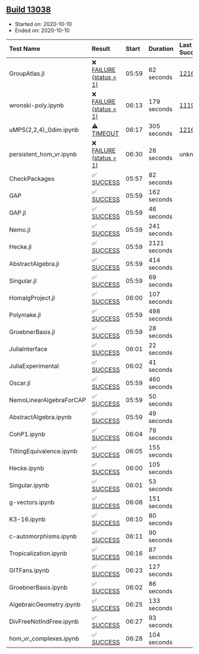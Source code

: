 ## [Build 13038](https://oscarci.mathematik.uni-kl.de/job/oscar/13038/)

* Started on: 2020-10-10
* Ended on: 2020-10-10

| Test Name    | Result | Start | Duration | Last Success | First Failure |
|:-------------|:-------|:------|:---------|:-------------|:--------------|
| GroupAtlas.jl | ❌ [FAILURE (status = 1)](https://oscarci.mathematik.uni-kl.de/job/oscar/13038/artifact/logs/build-13038/GroupAtlas.jl.log) | 05:59 | 62 seconds | [12167](https://oscarci.mathematik.uni-kl.de/job/oscar/12167/) | [12168](https://oscarci.mathematik.uni-kl.de/job/oscar/12168/) |
| wronski-poly.ipynb | ❌ [FAILURE (status = 1)](https://oscarci.mathematik.uni-kl.de/job/oscar/13038/artifact/logs/build-13038/wronski-poly.ipynb.log) | 06:13 | 179 seconds | [11192](https://oscarci.mathematik.uni-kl.de/job/oscar/11192/) | [11193](https://oscarci.mathematik.uni-kl.de/job/oscar/11193/) |
| uMPS(2,2,4)_0dim.ipynb | ⚠ [TIMEOUT](https://oscarci.mathematik.uni-kl.de/job/oscar/13038/artifact/logs/build-13038/uMPS-2-2-4-_0dim.ipynb.log) | 06:17 | 305 seconds | [12167](https://oscarci.mathematik.uni-kl.de/job/oscar/12167/) | [12168](https://oscarci.mathematik.uni-kl.de/job/oscar/12168/) |
| persistent_hom_vr.ipynb | ❌ [FAILURE (status = 1)](https://oscarci.mathematik.uni-kl.de/job/oscar/13038/artifact/logs/build-13038/persistent_hom_vr.ipynb.log) | 06:30 | 28 seconds | unknown | unknown |
| CheckPackages | ✅ [SUCCESS](https://oscarci.mathematik.uni-kl.de/job/oscar/13038/artifact/logs/build-13038/CheckPackages.log) | 05:57 | 82 seconds |  |  |
| GAP | ✅ [SUCCESS](https://oscarci.mathematik.uni-kl.de/job/oscar/13038/artifact/logs/build-13038/GAP.log) | 05:59 | 162 seconds |  |  |
| GAP.jl | ✅ [SUCCESS](https://oscarci.mathematik.uni-kl.de/job/oscar/13038/artifact/logs/build-13038/GAP.jl.log) | 05:59 | 46 seconds |  |  |
| Nemo.jl | ✅ [SUCCESS](https://oscarci.mathematik.uni-kl.de/job/oscar/13038/artifact/logs/build-13038/Nemo.jl.log) | 05:59 | 241 seconds |  |  |
| Hecke.jl | ✅ [SUCCESS](https://oscarci.mathematik.uni-kl.de/job/oscar/13038/artifact/logs/build-13038/Hecke.jl.log) | 05:59 | 2121 seconds |  |  |
| AbstractAlgebra.jl | ✅ [SUCCESS](https://oscarci.mathematik.uni-kl.de/job/oscar/13038/artifact/logs/build-13038/AbstractAlgebra.jl.log) | 05:59 | 414 seconds |  |  |
| Singular.jl | ✅ [SUCCESS](https://oscarci.mathematik.uni-kl.de/job/oscar/13038/artifact/logs/build-13038/Singular.jl.log) | 05:59 | 69 seconds |  |  |
| HomalgProject.jl | ✅ [SUCCESS](https://oscarci.mathematik.uni-kl.de/job/oscar/13038/artifact/logs/build-13038/HomalgProject.jl.log) | 06:00 | 107 seconds |  |  |
| Polymake.jl | ✅ [SUCCESS](https://oscarci.mathematik.uni-kl.de/job/oscar/13038/artifact/logs/build-13038/Polymake.jl.log) | 05:59 | 498 seconds |  |  |
| GroebnerBasis.jl | ✅ [SUCCESS](https://oscarci.mathematik.uni-kl.de/job/oscar/13038/artifact/logs/build-13038/GroebnerBasis.jl.log) | 05:59 | 28 seconds |  |  |
| JuliaInterface | ✅ [SUCCESS](https://oscarci.mathematik.uni-kl.de/job/oscar/13038/artifact/logs/build-13038/JuliaInterface.log) | 06:01 | 22 seconds |  |  |
| JuliaExperimental | ✅ [SUCCESS](https://oscarci.mathematik.uni-kl.de/job/oscar/13038/artifact/logs/build-13038/JuliaExperimental.log) | 06:02 | 41 seconds |  |  |
| Oscar.jl | ✅ [SUCCESS](https://oscarci.mathematik.uni-kl.de/job/oscar/13038/artifact/logs/build-13038/Oscar.jl.log) | 05:59 | 460 seconds |  |  |
| NemoLinearAlgebraForCAP | ✅ [SUCCESS](https://oscarci.mathematik.uni-kl.de/job/oscar/13038/artifact/logs/build-13038/NemoLinearAlgebraForCAP.log) | 05:59 | 50 seconds |  |  |
| AbstractAlgebra.ipynb | ✅ [SUCCESS](https://oscarci.mathematik.uni-kl.de/job/oscar/13038/artifact/logs/build-13038/AbstractAlgebra.ipynb.log) | 05:59 | 49 seconds |  |  |
| CohP1.ipynb | ✅ [SUCCESS](https://oscarci.mathematik.uni-kl.de/job/oscar/13038/artifact/logs/build-13038/CohP1.ipynb.log) | 06:04 | 79 seconds |  |  |
| TiltingEquivalence.ipynb | ✅ [SUCCESS](https://oscarci.mathematik.uni-kl.de/job/oscar/13038/artifact/logs/build-13038/TiltingEquivalence.ipynb.log) | 06:05 | 155 seconds |  |  |
| Hecke.ipynb | ✅ [SUCCESS](https://oscarci.mathematik.uni-kl.de/job/oscar/13038/artifact/logs/build-13038/Hecke.ipynb.log) | 06:00 | 105 seconds |  |  |
| Singular.ipynb | ✅ [SUCCESS](https://oscarci.mathematik.uni-kl.de/job/oscar/13038/artifact/logs/build-13038/Singular.ipynb.log) | 06:01 | 53 seconds |  |  |
| g-vectors.ipynb | ✅ [SUCCESS](https://oscarci.mathematik.uni-kl.de/job/oscar/13038/artifact/logs/build-13038/g-vectors.ipynb.log) | 06:08 | 151 seconds |  |  |
| K3-16.ipynb | ✅ [SUCCESS](https://oscarci.mathematik.uni-kl.de/job/oscar/13038/artifact/logs/build-13038/K3-16.ipynb.log) | 06:10 | 80 seconds |  |  |
| c-automorphisms.ipynb | ✅ [SUCCESS](https://oscarci.mathematik.uni-kl.de/job/oscar/13038/artifact/logs/build-13038/c-automorphisms.ipynb.log) | 06:11 | 90 seconds |  |  |
| Tropicalization.ipynb | ✅ [SUCCESS](https://oscarci.mathematik.uni-kl.de/job/oscar/13038/artifact/logs/build-13038/Tropicalization.ipynb.log) | 06:16 | 87 seconds |  |  |
| GITFans.ipynb | ✅ [SUCCESS](https://oscarci.mathematik.uni-kl.de/job/oscar/13038/artifact/logs/build-13038/GITFans.ipynb.log) | 06:23 | 127 seconds |  |  |
| GroebnerBasis.ipynb | ✅ [SUCCESS](https://oscarci.mathematik.uni-kl.de/job/oscar/13038/artifact/logs/build-13038/GroebnerBasis.ipynb.log) | 06:02 | 86 seconds |  |  |
| AlgebraicGeometry.ipynb | ✅ [SUCCESS](https://oscarci.mathematik.uni-kl.de/job/oscar/13038/artifact/logs/build-13038/AlgebraicGeometry.ipynb.log) | 06:25 | 133 seconds |  |  |
| DivFreeNotIndFree.ipynb | ✅ [SUCCESS](https://oscarci.mathematik.uni-kl.de/job/oscar/13038/artifact/logs/build-13038/DivFreeNotIndFree.ipynb.log) | 06:27 | 93 seconds |  |  |
| hom_vr_complexes.ipynb | ✅ [SUCCESS](https://oscarci.mathematik.uni-kl.de/job/oscar/13038/artifact/logs/build-13038/hom_vr_complexes.ipynb.log) | 06:28 | 104 seconds |  |  |
